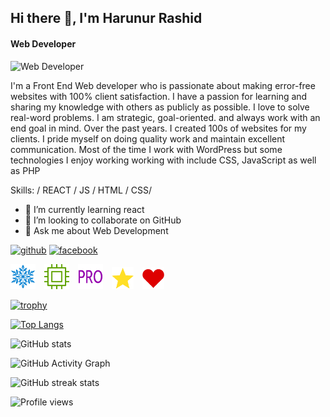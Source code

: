 ## Hi there 👋, I'm Harunur Rashid
#### Web Developer
![Web Developer](https://arturssmirnovs.github.io/github-profile-readme-generator/images/banner.png)

I'm a Front End Web developer who is passionate about making error-free websites with 100% client satisfaction. I have a passion for learning and sharing my knowledge with others as publicly as possible. I love to solve real-word problems. I am strategic, goal-oriented. and always work with an end goal in mind. Over the past years. I created 100s of websites for my clients. I pride myself on doing quality work and maintain excellent communication. Most of the time I work with  WordPress but some technologies I enjoy working working with include CSS, JavaScript as well as PHP

Skills:  / REACT / JS / HTML / CSS/

- 🌱 I’m currently learning react 
- 👯 I’m looking to collaborate on GitHub 
- 💬 Ask me about Web Development 


[<img src='https://cdn.jsdelivr.net/npm/simple-icons@3.0.1/icons/github.svg' alt='github' height='40'>](https://github.com/https://github.com/harunur1997)  [<img src='https://cdn.jsdelivr.net/npm/simple-icons@3.0.1/icons/facebook.svg' alt='facebook' height='40'>](https://www.facebook.com/https://www.facebook.com/harunur.rashid.9461)  

<a href='https://archiveprogram.github.com/'><img src='https://raw.githubusercontent.com/acervenky/animated-github-badges/master/assets/acbadge.gif' width='40' height='40'></a> <a href='https://docs.github.com/en/developers'><img src='https://raw.githubusercontent.com/acervenky/animated-github-badges/master/assets/devbadge.gif' width='40' height='40'></a> <a href='https://github.com/pricing'><img src='https://raw.githubusercontent.com/acervenky/animated-github-badges/master/assets/pro.gif' width='40' height='40'></a> <a href='https://stars.github.com/'><img src='https://raw.githubusercontent.com/acervenky/animated-github-badges/master/assets/starbadge.gif' width='35' height='35'></a> <a href='https://docs.github.com/en/github/supporting-the-open-source-community-with-github-sponsors'><img src='https://raw.githubusercontent.com/acervenky/animated-github-badges/master/assets/sponsorbadge.gif' width='35' height='35'></a> 

[![trophy](https://github-profile-trophy.vercel.app/?username=https://github.com/harunur1997)](https://github.com/ryo-ma/github-profile-trophy)

[![Top Langs](https://github-readme-stats.vercel.app/api/top-langs/?username=https://github.com/harunur1997)](https://github.com/anuraghazra/github-readme-stats)

![GitHub stats](https://github-readme-stats.vercel.app/api?username=https://github.com/harunur1997&show_icons=true&count_private=true)  

![GitHub Activity Graph](https://activity-graph.herokuapp.com/graph?username=https://github.com/harunur1997)  

![GitHub streak stats](https://github-readme-streak-stats.herokuapp.com/?user=https://github.com/harunur1997)  

![Profile views](https://gpvc.arturio.dev/https://github.com/harunur1997)  

